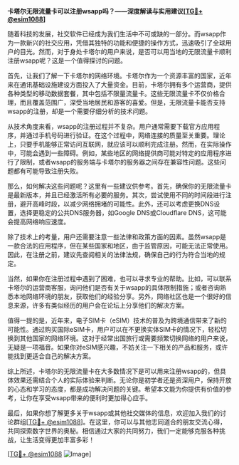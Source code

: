 **卡塔尔无限流量卡可以注册wsapp吗？——深度解读与实用建议[[TG💪+ @esim1088](https://t.me/s/esim1088)]**

随着科技的发展，社交软件已经成为我们生活中不可或缺的一部分。而wsapp作为一款新兴的社交应用，凭借其独特的功能和便捷的操作方式，迅速吸引了全球用户的目光。然而，对于身处卡塔尔的用户来说，是否可以用当地的无限流量卡顺利注册wsapp呢？这是一个值得探讨的问题。

首先，让我们了解一下卡塔尔的网络环境。卡塔尔作为一个资源丰富的国家，近年来在通讯基础设施建设方面投入了大量资金。目前，卡塔尔拥有多个运营商，提供各种类型的移动数据套餐，其中包括不限量流量卡。这些无限流量卡不仅价格合理，而且覆盖范围广，深受当地居民和游客的喜爱。但是，无限流量卡能否支持wsapp的注册，却是一个需要仔细分析的技术问题。

从技术角度来看，wsapp的注册过程并不复杂。用户通常需要下载官方应用程序，并通过手机号码进行验证。在这个过程中，网络连接的质量至关重要。理论上，只要手机能够正常访问互联网，就应该可以顺利完成注册。然而，在实际操作中，可能会遇到一些障碍。例如，某些地区的网络提供商可能对特定的应用程序进行了限制，或者wsapp的服务端与卡塔尔的服务器之间存在兼容性问题。这些问题都有可能导致注册失败。

那么，如何解决这些问题呢？这里有一些建议供参考。首先，确保你的无限流量卡是最新版本，并且已经激活所有必要的服务。其次，尝试使用不同的时间段进行注册，避开高峰时段，以减少网络拥堵的可能性。此外，还可以考虑更换DNS设置，选择更稳定的公共DNS服务器，如Google DNS或Cloudflare DNS，这可能会提高网络响应速度。

除了技术上的考量，用户还需要注意一些法律和政策方面的因素。虽然wsapp是一款合法的应用程序，但在某些国家和地区，由于监管原因，可能无法正常使用。因此，在注册之前，建议先查阅相关的法律法规，确保自己的行为符合当地的规定。

当然，如果你在注册过程中遇到了困难，也可以寻求专业的帮助。比如，可以联系卡塔尔的运营商客服，询问他们是否有关于wsapp的具体限制措施；或者咨询熟悉本地网络环境的朋友，获取他们的经验分享。另外，网络社区也是一个很好的信息来源，许多有类似经历的用户会在论坛上分享他们的解决方案。

值得一提的是，近年来，电子SIM卡（eSIM）技术的普及为跨境通信带来了新的可能性。通过购买国际eSIM卡，用户可以在不更换实体SIM卡的情况下，轻松切换到其他国家的网络环境。这对于经常出国旅行或需要频繁切换网络的用户来说，无疑是一项福音。如果你对eSIM感兴趣，不妨关注一下相关的产品和服务，或许能找到更适合自己的解决方案。

综上所述，卡塔尔的无限流量卡在大多数情况下是可以用来注册wsapp的，但具体效果还需结合个人的实际体验来判断。无论你是初学者还是资深用户，保持开放的心态和学习的态度，都是成功解决问题的关键。希望本文能为你提供有价值的参考，让你在享受wsapp带来的便利时更加得心应手。

最后，如果你想了解更多关于wsapp或其他社交媒体的信息，欢迎加入我们的讨论群组[[TG💪+ @esim1088](https://t.me/s/esim1088)]。在这里，你可以与其他志同道合的朋友交流心得，共同探索数字世界的奥秘。相信通过大家的共同努力，我们一定能够克服各种挑战，让生活变得更加丰富多彩！

[[TG💪+ @esim1088](https://t.me/s/esim1088) ![Image](https://i.postimg.cc/4NQfJmqS/Snipaste-2025-05-13-00-14-12.png)]